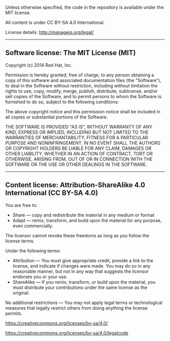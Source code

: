 Unless otherwise specified, the code in the repository is available under
the MIT license.

All content is under CC BY-SA 4.0 International.

License details: http://manageiq.org/legal/

---

## Software license: The MIT License (MIT)

Copyright (c) 2014 Red Hat, Inc.

Permission is hereby granted, free of charge, to any person obtaining a copy
of this software and associated documentation files (the "Software"), to deal
in the Software without restriction, including without limitation the rights
to use, copy, modify, merge, publish, distribute, sublicense, and/or sell
copies of the Software, and to permit persons to whom the Software is
furnished to do so, subject to the following conditions:

The above copyright notice and this permission notice shall be included in all
copies or substantial portions of the Software.

THE SOFTWARE IS PROVIDED "AS IS", WITHOUT WARRANTY OF ANY KIND, EXPRESS OR
IMPLIED, INCLUDING BUT NOT LIMITED TO THE WARRANTIES OF MERCHANTABILITY,
FITNESS FOR A PARTICULAR PURPOSE AND NONINFRINGEMENT. IN NO EVENT SHALL THE
AUTHORS OR COPYRIGHT HOLDERS BE LIABLE FOR ANY CLAIM, DAMAGES OR OTHER
LIABILITY, WHETHER IN AN ACTION OF CONTRACT, TORT OR OTHERWISE, ARISING FROM,
OUT OF OR IN CONNECTION WITH THE SOFTWARE OR THE USE OR OTHER DEALINGS IN THE
SOFTWARE.

---

## Content license: Attribution-ShareAlike 4.0 International (CC BY-SA 4.0)

You are free to:

- Share — copy and redistribute the material in any medium or format
- Adapt — remix, transform, and build upon the material
  for any purpose, even commercially.

The licensor cannot revoke these freedoms as long as you follow the license terms.

Under the following terms:

- Attribution — You must give appropriate credit, provide a link to the license, and indicate if changes were made. You may do so in any reasonable manner, but not in any way that suggests the licensor endorses you or your use.
- ShareAlike — If you remix, transform, or build upon the material, you must distribute your contributions under the same license as the original.

No additional restrictions — You may not apply legal terms or technological measures that legally restrict others from doing anything the license permits.

https://creativecommons.org/licenses/by-sa/4.0/

https://creativecommons.org/licenses/by-sa/4.0/legalcode
